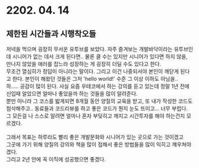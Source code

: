 # 2202. 04. 14
## 제한된 시간들과 시행착오들

저녁을 먹으며 굉장히 무서운 유투브를 보았다. 자주 즐겨보는 개발바닥이라는 유투브인데  시니어가 없는 데서 크게 된다면.. 물론 클 수는 있지만 시니어가 있다면 하지 않을, 만나지 않았을 에러를 잡느라 성장하는 게 굉장히 더딜 수도 있다고 한다. <br>
무조건 열심히가 정답이 아니라는 말이다. 그리고 이건 나중되서야 본인이 깨닫게 된다고 한다. 본인이 해왔던 것들은 그저 'hello world!' 수준 그 이상 이하도 아님을..<br>
하..... 공감이 많이 된다. 사실 요즘 우테코에서 하는 강의를 듣고 있는데 정말 1년 전에 신입때 알았으면 얼마나 좋았을까 하는 것들을 많이 알려준다.<br> 
뿐만 아니라 그 코스를 밟게되면 8개월 동안 양질의 교육을 받고, 또 내가 작성한 코드도 첨삭해주고.. 동료들과 코드리뷰를 하고 좋은 코드가 뭔지 눈도 뜨이고... 너무 부럽다. <br>
그 모든걸 나 스스로 알려면 얼마나 혼자 부딪히고 깨지고 시간투자를 해야 하는건지 모르겠다.<br><br>
그래서 목표는 하루라도 빨리 좋은 개발문화와 시니어가 있는 곳으로 가는 것이겠고<br>
그곳에 가기 위해 양질의 강의와 책을 많이 접해서 좋은 방법들을 많이 익히고 꺠우쳐야 겠다.<br>
그리고 2년 안에 꼭 이직에 성공했으면 좋겠다.
